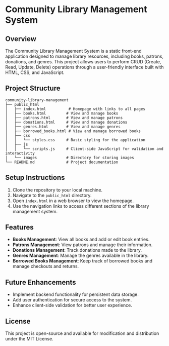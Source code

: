 # Community Library Management System

## Overview

The Community Library Management System is a static front-end application designed to manage library resources, including books, patrons, donations, and genres. This project allows users to perform CRUD (Create, Read, Update, Delete) operations through a user-friendly interface built with HTML, CSS, and JavaScript.

## Project Structure

```
community-library-management
├── public_html
│   ├── index.html          # Homepage with links to all pages
│   ├── books.html         # View and manage books
│   ├── patrons.html       # View and manage patrons
│   ├── donations.html     # View and manage donations
│   ├── genres.html        # View and manage genres
│   ├── borrowed_books.html # View and manage borrowed books
│   ├── css
│   │   └── styles.css     # Basic styling for the application
│   ├── js
│   │   └── scripts.js     # Client-side JavaScript for validation and interactivity
│   └── images             # Directory for storing images
└── README.md              # Project documentation
```

## Setup Instructions

1. Clone the repository to your local machine.
2. Navigate to the `public_html` directory.
3. Open `index.html` in a web browser to view the homepage.
4. Use the navigation links to access different sections of the library management system.

## Features

- **Books Management**: View all books and add or edit book entries.
- **Patrons Management**: View patrons and manage their information.
- **Donations Management**: Track donations made to the library.
- **Genres Management**: Manage the genres available in the library.
- **Borrowed Books Management**: Keep track of borrowed books and manage checkouts and returns.

## Future Enhancements

- Implement backend functionality for persistent data storage.
- Add user authentication for secure access to the system.
- Enhance client-side validation for better user experience.

## License

This project is open-source and available for modification and distribution under the MIT License.
